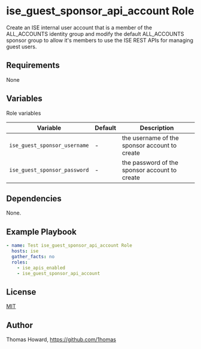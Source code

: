 # ise_guest_sponsor_api_account Role

Create an ISE internal user account that is a member of the ALL_ACCOUNTS identity group and modify the default ALL_ACCOUNTS sponsor group to allow it's members to use the ISE REST APIs for managing guest users.

## Requirements

None

## Variables

Role variables

| Variable                     | Default | Description |
| ---------------------------- | ------- | ----------- |
| `ise_guest_sponsor_username` | -       | the username of the sponsor account to create |
| `ise_guest_sponsor_password` | -       | the password of the sponsor account to create |

## Dependencies

None.

## Example Playbook

```yaml
- name: Test ise_guest_sponsor_api_account Role
  hosts: ise
  gather_facts: no
  roles:
    - ise_apis_enabled
    - ise_guest_sponsor_api_account
```

## License

[MIT](https://mit-license.org/)

## Author

Thomas Howard, <https://github.com/1homas>
